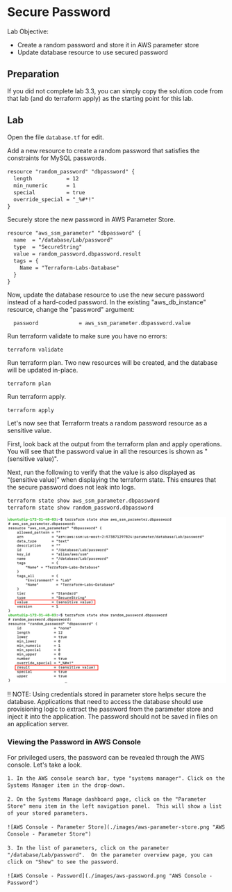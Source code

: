 # Secure Password

Lab Objective:
- Create a random password and store it in AWS parameter store
- Update database resource to use secured password

## Preparation

If you did not complete lab 3.3, you can simply copy the solution code from that lab (and do terraform apply) as the starting point for this lab.

## Lab

Open the file `database.tf` for edit.

Add a new resource to create a random password that satisfies the constraints for MySQL passwords.
```
resource "random_password" "dbpassword" {
  length           = 12
  min_numeric      = 1
  special          = true
  override_special = "_%#*!"
}
```

Securely store the new password in AWS Parameter Store.
```
resource "aws_ssm_parameter" "dbpassword" {
  name  = "/database/Lab/password"
  type  = "SecureString"
  value = random_password.dbpassword.result
  tags = {
    Name = "Terraform-Labs-Database"
  }
}
```

Now, update the database resource to use the new secure password instead of a hard-coded password.  In the existing "aws_db_instance" resource, change the "password" argument:
```
  password             = aws_ssm_parameter.dbpassword.value

```

Run terraform validate to make sure you have no errors:
```
terraform validate
```

Run terraform plan.  Two new resources will be created, and the database will be updated in-place.
```
terraform plan
```

Run terraform apply.
```
terraform apply
```

Let's now see that Terraform treats a random password resource as a sensitive value.

First, look back at the output from the terraform plan and apply operations.  You will see that the password value in all the resources is shown as "(sensitive value)".

Next, run the following to verify that the value is also displayed as “(sensitive value)” when displaying the terraform state.  This ensures that the secure password does not leak into logs.

```
terraform state show aws_ssm_parameter.dbpassword
terraform state show random_password.dbpassword
```

![Terraform - Show state](./images/tf-state-show.png "Terraform - Show state")

:bangbang: NOTE: Using credentials stored in parameter store helps secure the database.  Applications that need to access the database should use provisioning logic to extract the password from the parameter store and inject it into the application.  The password should not be saved in files on an application server.

### Viewing the Password in AWS Console

For privileged users, the password can be revealed through the AWS console.  Let's take a look.

    1. In the AWS console search bar, type "systems manager". Click on the Systems Manager item in the drop-down.

    2. On the Systems Manage dashboard page, click on the "Parameter Store" menu item in the left navigation panel.  This will show a list of your stored parameters.

    ![AWS Console - Parameter Store](./images/aws-parameter-store.png "AWS Console - Parameter Store")

    3. In the list of parameters, click on the parameter "/database/Lab/password".  On the parameter overview page, you can click on "Show" to see the password.

    ![AWS Console - Password](./images/aws-password.png "AWS Console - Password")
